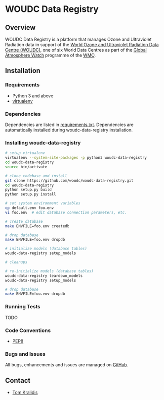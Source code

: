 # WOUDC Data Registry

## Overview

WOUDC Data Registry is a platform that manages Ozone and Ultraviolet
Radiation data in support of the [World Ozone and Ultraviolet Radiation Data
Centre (WOUDC)](http://woudc.org), one of six World Data Centres as part of
the [Global Atmosphere Watch](http://www.wmo.int/gaw) programme of the
[WMO](http://www.wmo.int).


## Installation

### Requirements
- Python 3 and above
- [virtualenv](https://virtualenv.pypa.io/)

### Dependencies
Dependencies are listed in [requirements.txt](requirements.txt). Dependencies
are automatically installed during woudc-data-registry installation.

### Installing woudc-data-registry

```bash
# setup virtualenv
virtualenv --system-site-packages -p python3 woudc-data-registry
cd woudc-data-registry
source bin/activate

# clone codebase and install
git clone https://github.com/woudc/woudc-data-registry.git
cd woudc-data-registry
python setup.py build
python setup.py install

# set system environment variables
cp default.env foo.env
vi foo.env  # edit database connection parameters, etc.

# create database
make ENVFILE=foo.env createdb

# drop database
make ENVFILE=foo.env dropdb

# initialize models (database tables)
woudc-data-registry setup_models

# cleanups

# re-initialize models (database tables)
woudc-data-registry teardown_models
woudc-data-registry setup_models

# drop database
make ENVFILE=foo.env dropdb

```

### Running Tests
TODO

### Code Conventions

* [PEP8](https://www.python.org/dev/peps/pep-0008)

### Bugs and Issues

All bugs, enhancements and issues are managed on [GitHub](https://github.com/woudc/woudc-data-registry/issues).

## Contact

* [Tom Kralidis](https://github.com/tomkralidis)
